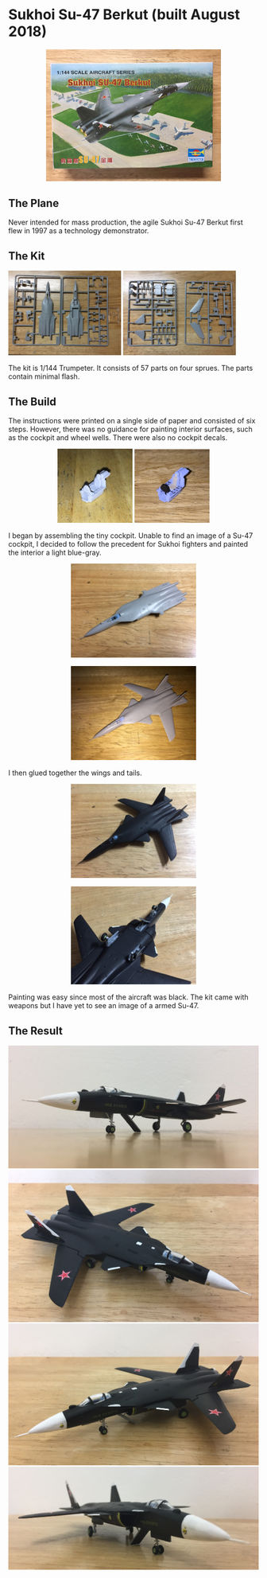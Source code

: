 # Sukhoi Su-47 Berkut (built August 2018)
<p align="center">
<img src="su47box.JPG" alt="Su-47" width="70%" height="70%">
</p>

## The Plane
Never intended for mass production, the agile Sukhoi Su-47 Berkut first flew in 1997 as a technology demonstrator.    

## The Kit
<img src="su47sprues02.JPG" alt="sprues" width="45%" height="45%" class="center"> <img src="su47sprues01.JPG" alt="sprues" width="45%" height="45%" class="center">

The kit is 1/144 Trumpeter. It consists of 57 parts on four sprues. The parts contain minimal flash.

## The Build
The instructions were printed on a single side of paper and consisted of six steps. However, there was no guidance for painting interior surfaces, such as the cockpit and wheel wells. There were also no cockpit decals. 

<p align="center"><img src="su47cockpit01.jpg" alt="cockpit" width="30%" height="30%" class="center"> <img src="su47cockpit02.JPG" alt="cockpit" width="30%" height="30%" class="center"></p>

I began by assembling the tiny cockpit. Unable to find an image of a Su-47 cockpit, I decided to follow the precedent for Sukhoi fighters and painted the interior a light blue-gray.

<p align="center"><img src="su4701.JPG" alt="cockpit" width="50%" height="50%"></p> 
<p align="center"><img src="su4702.JPG" alt="cockpit" width="50%" height="50%"></p>
  
I then glued together the wings and tails.
  
<p align="center"><img src="su4703.JPG" alt="cockpit" width="50%" height="50%" class="center">
<p align="center"><img src="su4704.JPG" alt="cockpit" width="50%" height="50%" class="center">

Painting was easy since most of the aircraft was black. The kit came with weapons but I have yet to see an image of a armed Su-47. 

## The Result
<img src="su47 (2).JPG" alt="cockpit" width="100%" height="100%" class="center">
<img src="su47 (1).JPG" alt="cockpit" width="100%" height="100%" class="center">
<img src="su47 (3).JPG" alt="cockpit" width="100%" height="100%" class="center">
<img src="su47 (4).JPG" alt="cockpit" width="100%" height="100%" class="center">

